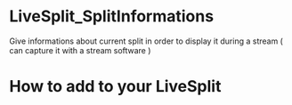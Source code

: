# LiveSplit_SplitInformations
Give informations about current split in order to display it during a stream ( can capture it with a stream software )

# How to add to your LiveSplit

